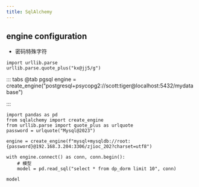 ```yaml
---
title: SqlAlchemy
---
```



## engine configuration

* 密码特殊字符

```
import urllib.parse
urllib.parse.quote_plus("kx@jj5/g")
```


::: tabs
@tab pgsql
engine = create_engine("postgresql+psycopg2://scott:tiger@localhost:5432/mydatabase")

:::



```
import pandas as pd 
from sqlalchemy import create_engine
from urllib.parse import quote_plus as urlquote
password = urlquote("Mysql@2023")

engine = create_engine(f"mysql+mysqldb://root:{password}@192.168.3.204:3306/zjioc_202?charset=utf8")

with engine.connect() as conn, conn.begin():
    # 模型
    model = pd.read_sql("select * from dp_dorm limit 10", conn)

model

```

